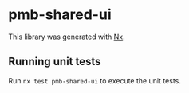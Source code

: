 # pmb-shared-ui

This library was generated with [Nx](https://nx.dev).

## Running unit tests

Run `nx test pmb-shared-ui` to execute the unit tests.
